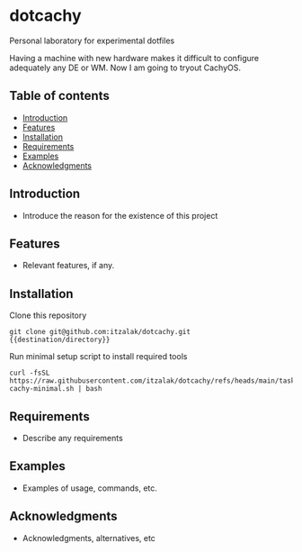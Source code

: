 # dotcachy

Personal laboratory for experimental dotfiles

Having a machine with new hardware makes it difficult to configure adequately any DE or WM.
Now I am going to tryout CachyOS.

## Table of contents

- [Introduction](#introduction)
- [Features](#features)
- [Installation](#installation)
- [Requirements](#requirements)
- [Examples](#examples)
- [Acknowledgments](#acknowledgments)

## Introduction

- Introduce the reason for the existence of this project

## Features

- Relevant features, if any.

## Installation

Clone this repository

```shell
git clone git@github.com:itzalak/dotcachy.git {{destination/directory}}
```

Run minimal setup script to install required tools

```shell
curl -fsSL https://raw.githubusercontent.com/itzalak/dotcachy/refs/heads/main/taskfiles/scripts/00-cachy-minimal.sh | bash
```

## Requirements

- Describe any requirements

## Examples

- Examples of usage, commands, etc.

## Acknowledgments

- Acknowledgments, alternatives, etc
